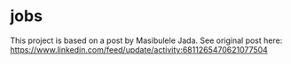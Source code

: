 # jobs

This project is based on a post by Masibulele Jada. See original post here: https://www.linkedin.com/feed/update/activity:6811265470621077504